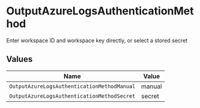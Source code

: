 # OutputAzureLogsAuthenticationMethod

Enter workspace ID and workspace key directly, or select a stored secret


## Values

| Name                                        | Value                                       |
| ------------------------------------------- | ------------------------------------------- |
| `OutputAzureLogsAuthenticationMethodManual` | manual                                      |
| `OutputAzureLogsAuthenticationMethodSecret` | secret                                      |